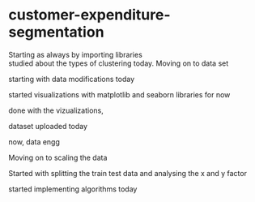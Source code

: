 # customer-expenditure-segmentation

Starting as always by importing libraries <br>
studied about the types of clustering today.
Moving on to data set 

starting with data modifications today


started visualizations with matplotlib and seaborn libraries for now

done with the vizualizations, 


dataset uploaded today

now, data engg

Moving on to scaling the data


Started with splitting the train test data and analysing the x and y factor


started implementing algorithms today

